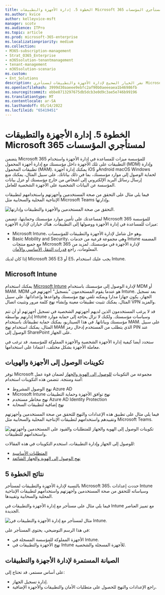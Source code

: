 ```yaml
---
title: الخطوة 5. إدارة الأجهزة والتطبيقات Microsoft 365 لمستأجري المؤسسات
ms.author: kvice
author: kelleyvice-msft
manager: scotv
ms.audience: ITPro
ms.topic: article
ms.prod: microsoft-365-enterprise
ms.localizationpriority: medium
ms.collection:
- M365-subscription-management
- Strat_O365_Enterprise
- m365solution-tenantmanagement
- tenant-management
- m365solution-scenario
ms.custom:
- Ent_Solutions
description: نشر الخيار الصحيح لإدارة الأجهزة والتطبيقات لمستأجري Microsoft 365.
ms.openlocfilehash: 3999d30aaeee9ebfc2af90b0aeeeaea1b46986fb
ms.sourcegitcommit: ebbe8713297675db5dcb3e0d9c3ae5e746b99196
ms.translationtype: MT
ms.contentlocale: ar-SA
ms.lasthandoff: 05/14/2022
ms.locfileid: "65419451"
---
```

# <a name="step-5-device-and-app-management-for-your-microsoft-365-for-enterprise-tenants"></a>الخطوة 5. إدارة الأجهزة والتطبيقات Microsoft 365 لمستأجري المؤسسات

يتضمن Microsoft 365 للمؤسسة ميزات للمساعدة في إدارة الأجهزة واستخدام التطبيقات على تلك الأجهزة داخل مؤسستك مع إدارة أجهزة المحمول (MDM) وإدارة تطبيقات المحمول (MAM). يمكنك إدارة أجهزة iOS وAndroid macOS Windows لحماية الوصول إلى موارد مؤسستك، بما في ذلك بياناتك. على سبيل المثال، يمكنك منع إرسال رسائل البريد الإلكتروني إلى أشخاص من خارج مؤسستك أو عزل بيانات المؤسسة عن البيانات الشخصية على الأجهزة الشخصية للعامل.

فيما يلي مثال على التحقق من صحة المستخدمين وأجهزتهم واستخدامهم لتطبيقات الإنتاجية المحلية والسحابية مثل Microsoft Teams وإدارتها.

![التحقق من صحة المستخدمين والأجهزة والتطبيقات وإدارتها.](../media/tenant-management-overview/tenant-management-device-app-mgmt.png)

لمساعدتك على تأمين موارد مؤسستك وحمايتها، تتضمن Microsoft 365 للمؤسسة ميزات للمساعدة في إدارة الأجهزة ووصولها إلى التطبيقات. هناك خياران لإدارة الأجهزة:

- Microsoft Intune، وهو حل شامل لإدارة الأجهزة والتطبيقات للمؤسسات.
- Basic Mobility and Security، وهي مجموعة فرعية من خدمات Intune المضمنة مع جميع منتجات Microsoft 365 لإدارة الأجهزة في مؤسستك. لمزيد من المعلومات، راجع [قدرات التنقل الأساسي والأمان](../admin/basic-mobility-security/capabilities.md).

إذا كان لديك Microsoft 365 E3 أو E5، يجب عليك استخدام Intune.

## <a name="microsoft-intune"></a>Microsoft Intune

يمكنك استخدام [Microsoft Intune](/mem/intune/fundamentals/planning-guide) لإدارة الوصول إلى مؤسستك باستخدام MDM أو MAM. MDM هو عندما يقوم المستخدمون "بتسجيل" أجهزتهم في Intune. بعد تسجيل الجهاز، يكون جهازا مدارا ويمكنه تلقي نهج مؤسستك وقواعدها وإعداداتها. على سبيل المثال، يمكنك تثبيت تطبيقات معينة وإنشاء نهج كلمة مرور وتثبيت اتصال VPN والمزيد.

قد لا يرغب المستخدمون الذين لديهم أجهزتهم الشخصية في تسجيل أجهزتهم أو أن تتم إدارتهم بواسطة Intune وسياسات مؤسستك. ولكنك لا تزال بحاجة إلى حماية موارد مؤسستك وبياناتها. في هذا السيناريو، يمكنك حماية تطبيقاتك باستخدام MAM. على سبيل المثال، يمكنك استخدام نهج MAM الذي يتطلب من المستخدم إدخال رمز PIN عند الوصول إلى SharePoint على الجهاز.

ستحدد أيضا كيفية إدارة الأجهزة الشخصية والأجهزة المملوكة للمؤسسة. قد ترغب في معاملة الأجهزة بشكل مختلف، اعتمادا على استخدامها.

## <a name="identity-and-device-access-configurations"></a>تكوينات الوصول إلى الأجهزة والهويات

توفر Microsoft مجموعة من التكوينات [للوصول إلى الهوية والجهاز](../security/office-365-security/microsoft-365-policies-configurations.md) لضمان قوة عمل آمنة ومنتجة. تتضمن هذه التكوينات استخدام:

- نهج الوصول المشروط Azure AD
- Microsoft Intune نهج توافق الأجهزة وحماية التطبيقات
- نهج مخاطر مستخدم Azure AD Identity Protection
- نهج إضافية لتطبيقات السحابة

فيما يلي مثال على تطبيق هذه الإعدادات والنهج للتحقق من صحة المستخدمين وأجهزتهم وتقييدهم واستخدامهم لتطبيقات الإنتاجية المحلية والسحابية مثل Microsoft Teams.

![تكوينات الوصول إلى الهوية والجهاز للمتطلبات والقيود على المستخدمين وأجهزتهم واستخدامهم للتطبيقات.](../media/tenant-management-overview/tenant-management-device-app-mgmt-golden-config.png)

للوصول إلى الجهاز وإدارة التطبيقات، استخدم التكوينات في هذه المقالات:

- [المتطلبات الأساسية](../security/office-365-security/identity-access-prerequisites.md)
- [نهج الوصول إلى الهوية والجهاز الشائعة](../security/office-365-security/identity-access-policies.md)

## <a name="results-of-step-5"></a>نتائج الخطوة 5

بالنسبة لإدارة الأجهزة والتطبيقات لمستأجر Microsoft 365، حددت إعدادات Intune وسياساته للتحقق من صحة المستخدمين وأجهزتهم واستخدامهم لتطبيقات الإنتاجية المحلية والسحابية وتقييدها.

فيما يلي مثال على مستأجر مع إدارة الأجهزة والتطبيقات في Intune مع تمييز العناصر الجديدة.

![مثال لمستأجر مع إدارة الأجهزة والتطبيقات في Intune.](../media/tenant-management-overview/tenant-management-tenant-build-step5.png)

في هذا الرسم التوضيحي، يحتوي المستأجر على:

- الأجهزة المملوكة للمؤسسة المسجلة في Intune.
- نهج الأجهزة والتطبيقات في Intune للأجهزة المسجلة والشخصية.

## <a name="ongoing-maintenance-for-device-and-app-management"></a>الصيانة المستمرة لإدارة الأجهزة والتطبيقات

على أساس مستمر، قد تحتاج إلى: 

- إدارة تسجيل الجهاز.
- راجع الإعدادات والنهج للحصول على متطلبات الأمان والتطبيقات والأجهزة الإضافية.
